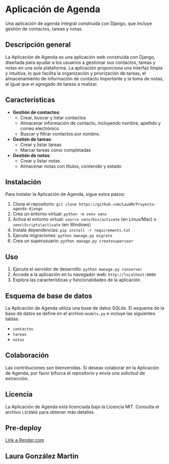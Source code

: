 

**Aplicación de Agenda**
=====================

Una aplicación de agenda integral construida con Django, que incluye gestión de contactos, tareas y notas.

**Descripción general**
--------------------

La Aplicación de Agenda es una aplicación web construida con Django, diseñada para ayudar a los usuarios a gestionar sus contactos, tareas y notas en una sola plataforma. La aplicación proporciona una interfaz limpia y intuitiva, lo que facilita la organización y priorización de tareas, el almacenamiento de información de contacto importante y la toma de notas, al igual que el agregado de tareas a realizar.

**Características**
-----------------

* **Gestión de contactos**:
	+ Crear, buscar y listar contactos
	+ Almacenar información de contacto, incluyendo nombre, apellido y correo electrónico
	+ Buscar y filtrar contactos por nombre.
* **Gestión de tareas**:
	+ Crear y listar tareas
	+ Marcar tareas como completadas
* **Gestión de notas**:
	+ Crear y listar notas
	+ Almacenar notas con títulos, contenido y estado

**Instalación**
------------

Para instalar la Aplicación de Agenda, sigue estos pasos:

1. Clona el repositorio: `git clone https://github.com/LauGM/Proyecto-agenda-django`
2. Crea un entorno virtual: `python -m venv venv`
3. Activa el entorno virtual: `source venv/bin/activate` (en Linux/Mac) o `venv\Scripts\activate` (en Windows)
4. Instala dependencias: `pip install -r requirements.txt`
5. Ejecuta migraciones: `python manage.py migrate`
6. Crea un superusuario: `python manage.py createsuperuser`

**Uso**
-----

1. Ejecuta el servidor de desarrollo: `python manage.py runserver`
2. Accede a la aplicación en tu navegador web: `http://localhost:8000`
4. Explora las características y funcionalidades de la aplicación

**Esquema de base de datos**
-------------------------

La Aplicación de Agenda utiliza una base de datos SQLite. El esquema de la base de datos se define en el archivo `models.py` e incluye las siguientes tablas:

* `contactos`
* `tareas`
* `notas`


**Colaboración**
--------------

Las contribuciones son bienvenidas. Si deseas colaborar en la Aplicación de Agenda, por favor bifurca el repositorio y envía una solicitud de extracción.

**Licencia**
---------

La Aplicación de Agenda está licenciada bajo la Licencia MIT. Consulta el archivo `LICENSE` para obtener más detalles.

**Pre-deploy**
---------
[Link a Render.com](https://proyecto-agenda-django.onrender.com/)

## Laura González Martin